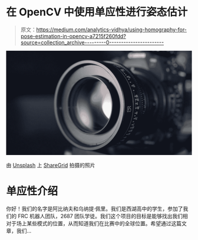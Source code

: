 # 在 OpenCV 中使用单应性进行姿态估计

> 原文：<https://medium.com/analytics-vidhya/using-homography-for-pose-estimation-in-opencv-a7215f260fdd?source=collection_archive---------0----------------------->

![](img/c36e15b653b17212eb3fab3113ef3ac0.png)

由 [Unsplash](https://unsplash.com?utm_source=medium&utm_medium=referral) 上 [ShareGrid](https://unsplash.com/@sharegrid?utm_source=medium&utm_medium=referral) 拍摄的照片

# 单应性介绍

你好！我们的名字是阿比纳夫和乌纳提·佩里。我们是西湖高中的学生，参加了我们的 FRC 机器人团队，2687 团队学徒。我们这个项目的目标是能够找出我们相对于场上某些模式的位置，从而知道我们在比赛中的全球位置。希望通过这篇文章，我们…
